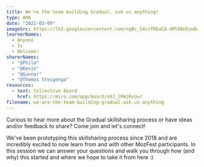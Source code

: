 ```yaml
---
title: We're the team building Gradual, ask us anything!
type: AMA
date: "2021-03-09"
imageSrc: https://lh3.googleusercontent.com/ngBc_S4czfRDaCA-dMl6BnExwDaAYVNohVDdb6dk8QxBZgZxWT7vJcbar4BgYedrmQ0fjkRn-NZxC-DejtrESJ7tKLKljp6j-06oDpDE_uczIgsslE0mxUkwImgk15iLoRRT_hpiKA=w2400
learnerNames:
  - Anyone
  - Is
  - Welcome!
sharerNames:
  - "@Philo"
  - "@Kevin"
  - "@Gunnar"
  - "@Thomas Steigenga"
resources:
  - text: Collective Board
    href: https://miro.com/app/board/o9J_lRWjRvU=/
filename: we-are-the-team-building-gradual-ask-us-anything
---
```


Curious to hear more about the Gradual skillsharing process or have ideas and/or feedback to share? Come join and let's connect!

<!--more-->

We've been prototyping this skillsharing process since 2018 and are incredibly excited to now learn from and with other MozFest participants. In this session we can answer your questions and walk you through how (and why) this started and where we hope to take it from here :)
